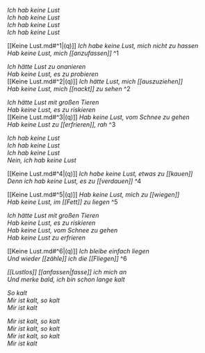 *Ich hab keine Lust*  
*Ich hab keine Lust*  
*Ich hab keine Lust*  
*Ich hab keine Lust*

[[Keine Lust.md#^1|(q)]] *Ich habe keine Lust, mich nicht zu hassen*  
*Hab keine Lust, mich [[anzufassen]]*   ^1

*Ich hätte Lust zu onanieren*  
*Hab keine Lust, es zu probieren*  
[[Keine Lust.md#^2|(q)]] *Ich hätte Lust, mich [[auszuziehen]]*  
*Hab keine Lust, mich [[nackt]] zu sehen* ^2

*Ich hätte Lust mit großen Tieren*  
*Hab keine Lust, es zu riskieren*  
[[Keine Lust.md#^3|(q)]] *Hab keine Lust, vom Schnee zu gehen*  
*Hab keine Lust zu [[erfrieren]], rah* ^3

*Ich hab keine Lust*  
*Ich hab keine Lust*  
*Ich hab keine Lust*  
*Nein, ich hab keine Lust*

[[Keine Lust.md#^4|(q)]] *Ich habe keine Lust, etwas zu [[kauen]]*  
*Denn ich hab keine Lust, es zu [[verdauen]]*   ^4

[[Keine Lust.md#^5|(q)]] *Hab keine Lust, mich zu [[wiegen]]*  
*Hab keine Lust, im [[Fett]] zu liegen* ^5


*Ich hätte Lust mit großen Tieren*  
*Hab keine Lust, es zu riskieren*  
*Hab keine Lust, vom Schnee zu gehen*  
*Hab keine Lust zu erfrieren*

[[Keine Lust.md#^6|(q)]] *Ich bleibe einfach liegen*  
*Und wieder [[zähle]] ich die [[Fliegen]]*   ^6

*[[Lustlos]] [[anfassen|fasse]] ich mich an*  
*Und merke bald, ich bin schon lange kalt*

*So kalt*  
*Mir ist kalt, so kalt*  
*Mir ist kalt*

*Mir ist kalt, so kalt*  
*Mir ist kalt, so kalt*  
*Mir ist kalt, so kalt*  
*Mir ist kalt*